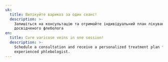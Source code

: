 ```yaml
---
uk:
  title: Вилікуйте варикоз за один сеанс!
  description: >-
    Запишіться на консультацію та отримайте індивідуальний план лікування від
    досвідченого флеболога
en:
  title: Cure varicose veins in one session!
  description: >-
    Schedule a consultation and receive a personalized treatment plan from an
    experienced phlebologist.
---
```

